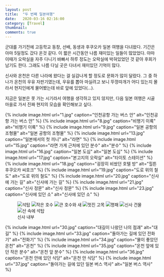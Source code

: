 ```yaml
---
layout: post
title:  "두 번째 일본여행"
date:   2020-03-16 02:16:00
category: [Travel]
thumbnail: 
comments: true
---
```


<span class="caps-en">군</span>대를 가기전에 고등학교 동창, 선배, 동생과 후쿠오카 일본 여행을 다녀왔다.<!--more--> 
기간은 아마 5일정도 갔다 온것 같다. 이 짧은 시간동안 나름 재미있는 일들이 많았었다. 
아마 이때가 오락실을 자주 다니기 바빠서 하루 정도는 오락실에 박혀있었던 것 같아 후회가 남기도 한다. 
그래도 나름 다닐 곳은 다녀서 재미있던 기억이 많다.

신사와 온천은 다른 나라에 왔다는 걸 실감나게 할 정도로 문화가 많이 달랐다. 
그 중 하나가 온천의 우유 자판기였는데, 우유를 뽑아 마실려고 보니 
뚜껑따개가 어디 있는지 몰라서 현지인에게 물어봤는데 바로 앞에 있었다(...).

지금은 일본은 못 가는 시기라서 여행을 생각하고 있지 않지만, 
다음 일본 여행은 시골 마을로 가서 진짜 현지의 모습을 확인해보고 싶다.

{% include image.html url="1.jpg" caption="인천공항 가는 버스 안" alt="인천공항 가는 버스 안" %}
{% include image.html url="8.jpg" caption="비행기 이륙" alt="비행기 이륙" %}
{% include image.html url="9.jpg" caption="일본 공항의 조형물" alt="일본 공항의 조형물" %}
{% include image.html url="13.jpg" caption="일본에서의 첫 끼니" alt="라면" %}
{% include image.html url="15.jpg" caption="라면 가게 근처에 있던 분수" alt="분수" %}
{% include image.html url="16.jpg" caption="일본 도심" alt="일본 도심" %}
{% include image.html url="17.jpg" caption="본고지의 오락실" alt="타이토 스테이션" %}
{% include image.html url="18.jpg" caption="굉장히 비쌌던 호텔 방" alt="힐튼 후쿠오카 씨호크" %}
{% include image.html url="19.jpg" caption="도로 위의 철도" alt="도로 위의 철도" %}
{% include image.html url="20.jpg" caption="신사에 가는 길" alt="신사에 가는 길" %}
{% include image.html url="21.jpg" caption="신사 정문" alt="신사 정문" %}
{% include image.html url="23.jpg" caption="신사에 있던 소" alt="신사에 있던 소" %}

<figure class="article-image" markdown="0">
	<img src="{{ include.url | prepend: base_url }}/24.jpg" alt="석탑">
	<img src="{{ include.url | prepend: base_url }}/25.jpg" alt="작은 호수">
	<img src="{{ include.url | prepend: base_url }}/27.jpg" alt="큰 호수와 새">
	<img src="{{ include.url | prepend: base_url }}/28.jpg" alt="멋진 고목">
	<img src="{{ include.url | prepend: base_url }}/29.jpg" alt="명패">
	<img src="{{ include.url | prepend: base_url }}/31.jpg" alt="신사 건물">
	<img src="{{ include.url | prepend: base_url }}/32.jpg" alt="산 속에 석탑">
	<figcaption>신사 내부</figcaption>
</figure>

{% include image.html url="30.jpg" caption="대길이 나왔던 나의 점괘" alt="대길" %}
{% include image.html url="33.jpg" caption="돌아가는 길에 있던 전화기" alt="전화기" %}
{% include image.html url="34.jpg" caption="물이 좋았던 온천" alt="온천" %}
{% include image.html url="35.jpg" caption="온천 앞에 있던 작은 분수" alt="온천 앞 분수" %}
{% include image.html url="36.jpg" caption="온천 안에 있던 식당" alt="온천 안 식당" %}
{% include image.html url="37.jpg" caption="돌아가는 길에 있던 일본 버스 역사" alt="일본 버스 역사" %}

